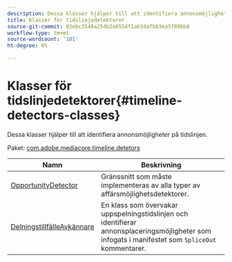 ```yaml
---
description: Dessa klasser hjälper till att identifiera annonsmöjligheter på tidslinjen.
title: Klasser för tidslinjedetektorer
source-git-commit: 02ebc3548a254b2a6554f1ab34afbb3ea5f09bb8
workflow-type: tm+mt
source-wordcount: '101'
ht-degree: 0%

---
```


# Klasser för tidslinjedetektorer{#timeline-detectors-classes}

Dessa klasser hjälper till att identifiera annonsmöjligheter på tidslinjen.

Paket: [com.adobe.mediacore.timeline.detetors](https://help.adobe.com/en_US/primetime/api/psdk/asdoc-dhls_1.4/com/adobe/mediacore/timeline/detectors/package-detail.html)

| Namn | Beskrivning |
|---|---|
| [OpportunityDetector](https://help.adobe.com/en_US/primetime/api/psdk/asdoc-dhls_1.4/com/adobe/mediacore/timeline/detectors/OpportunityDetector.html) | Gränssnitt som måste implementeras av alla typer av affärsmöjlighetsdetektorer. |
| [DelningstillfälleAvkännare](https://help.adobe.com/en_US/primetime/api/psdk/asdoc-dhls_1.4/com/adobe/mediacore/timeline/detectors/SpliceOutOpportunityDetector.html) | En klass som övervakar uppspelningstidslinjen och identifierar annonsplaceringsmöjligheter som infogats i manifestet som `SpliceOut` kommentarer. |
